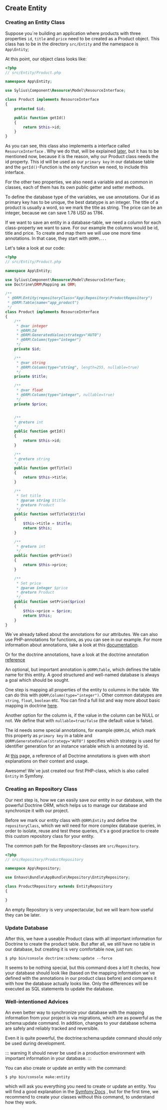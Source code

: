 ## Create Entity

### Creating an Entity Class

Suppose you´re building an application where products with three
properties `id`, `title` and `price` need to be created as a Product
object. This class has to be in the directory `src/Entity` and the
namespace is `App\Entity`;

At this point, our object class looks like:

```php
<?php
// src/Entity/Product.php

namespace App\Entity;

use Sylius\Component\Resource\Model\ResourceInterface;

class Product implements ResourceInterface
{
    protected $id;

    public function getId()
    {
        return $this->id;
    }
}
```

As you can see, this class also implements a interface called
`ResourceInterface` . Why we do that, will be explained
[later](http://docs.enhavo.com//get-started/create-routing.html), but it
has to be mentioned now, because it is the reason, why our Product class
needs the id property. This id will be used as our `primary key` in our
database table and the `getId()`-Function is the only function we need,
to include this interface.

For the other two properties, we also need a variable and as common in
classes, each of them has its own public getter and setter methods.

To define the database type of the variables, we use annotations. Our id
as primary key has to be unique, the best datatype is an integer. The
title of a product is usually a word, so we mark the title as string.
The price can be an integer, because we can save 1.78 USD as 178¢.

If we want to save an entity in a database-table, we need a column for
each class-property we want to save. For our example the columns would
be id, title and price. To create and map them we will use one more time
annotations. In that case, they start with `@ORM\...`

Let's take a look at our code:

```php
<?php
// src/Entity/Product.php

namespace App\Entity;

use Sylius\Component\Resource\Model\ResourceInterface;
use Doctrine\ORM\Mapping as ORM;

/**
 * @ORM\Entity(repositoryClass="App\Repository\ProductRepository")
 * @ORM\Table(name="app_product")
 */
class Product implements ResourceInterface
{
    /**
     * @var integer
     * @ORM\Id
     * @ORM\GeneratedValue(strategy="AUTO")
     * @ORM\Column(type="integer")
     */
    private $id;

    /**
     * @var string
     * @ORM\Column(type="string", length=255, nullable=true)
     */
    private $title;

    /**
     * @var float
     * @ORM\Column(type="integer", nullable=true)
     */
    private $price;


    /**
    * @return int
    */
    public function getId()
    {
        return $this->id;
    }

    /**
    * @return string
    */
    public function getTitle()
    {
        return $this->title;
    }

    /**
     * Set title
     * @param string $title
     * @return Product
     */
    public function setTitle($title)
    {
        $this->title = $title;
        return $this;
    }

    /**
     * @return int
     */
    public function getPrice()
    {
        return $this->price;
    }

    /**
     * Set price
     * @param integer $price
     * @return Product
     */
    public function setPrice($price)
    {
        $this->price = $price;
        return $this;
    }
}
```

We´ve already talked about the annotations for our attributes. We can
also use PHP-annotations for functions, as you can see in our example.
For more information about annotations, take a look at this
[documentation](https://php-annotations.readthedocs.io/en/latest/getting-started.html).

Or for the doctrine annotations, have a look at the doctrine annotation
[reference](https://www.doctrine-project.org/projects/doctrine-orm/en/2.6/reference/annotations-reference.html)

An optional, but important annotation is `@ORM\Table`, which defines the
table name for this entity. A good structured and well-named database is
always a goal which should be sought.

One step is mapping all properties of the entity to columns in the
table. We can do this with `@ORM\Column(type="integer")`. Other common
datatypes are `string`, `float`, `boolean` etc. You can find a full list
and way more about basic mapping in doctrine
[here](https://www.doctrine-project.org/projects/doctrine-orm/en/2.6/reference/basic-mapping.html).

Another option for the column is, if the value in the column can be NULL
or not. We define that with `nullable=true/false` (the default value is
false).

The id needs some special annotations, for example `@ORM\Id`, which mark
this property as `primary key` in a table and
`@ORM\GeneratedValue(strategy="AUTO")` specifies which strategy is used
for identifier generation for an instance variable which is annotated by
id.

At
[this](https://www.doctrine-project.org/projects/doctrine-orm/en/2.6/reference/annotations-reference.html)
page, a reference of all Doctrine annotations is given with short
explanations on their context and usage.

Awesome! We´ve just created our first PHP-class, which is also called
`Entity` in Symfony.

### Creating an Repository Class

Our next step is, how we can easily save our entity in our database,
with the powerful Doctrine ORM, which helps us to manage our database
and synchronize it with our project.

Before we mark our entity class with `@ORM\Entity` and define the
`repositoryClass`, which we will need for more complex database queries,
in order to isolate, reuse and test these queries, it\'s a good practice
to create this custom repository class for your entity.

The common path for the Repository-classes are `src/Repository`.

``` php
<?php
// src/Repository/ProductRepository

namespace App\Repository;

use Enhavo\Bundle\AppBundle\Repository\EntityRepository;

class ProductRepository extends EntityRepository
{

}
```

An empty Repository is very unspectacular, but we will learn how useful
they can be later.

### Update Database

After this, we have a useable Product class with all important
information for Doctrine to create the product table. But after all, we
still have no table in our database, but creating it is very comfortable
now, just run:

``` 
$ php bin/console doctrine:schema:update --force
```

It seems to be nothing special, but this command does a lot! It checks,
how your database should look like (based on the mapping information
we´ve defined with the annotations in our product class before) and
compares it with how the database actually looks like. Only the
differences will be executed as SQL statements to update the database.

### Well-intentioned Advices

An even better way to synchronize your database with the mapping
information from your project is via migrations, which are as powerful
as the schema:update command. In addition, changes to your database
schema are safely and reliably tracked and reversible.

Even it is quite powerful, the doctrine:schema:update command should
only be used during development.

::: warning
It should never be used in a production environment with important
information in your database.
:::

You can also create or update an entity with the command:

``` 
$ php bin/console make:entity
```

which will ask you everything you need to create or update an entity.
You will find a good explanation in the [Symfony
Docs](https://symfony.com/doc/current/doctrine.html#creating-an-entity-class)
, but for the first time, we recommend to create your classes without
this command, to understand how they work.
